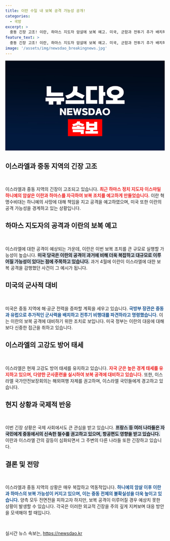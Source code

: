 ```yaml
---
title: 이란 수일 내 보복 공격 가능성 공개!
categories:
  - 국방
excerpt: >
  중동 긴장 고조! 이란, 하마스 지도자 암살에 보복 예고. 미국, 군함과 전투기 추가 배치하며 대비 강화. 이스라엘 국민들에게 해외 여행 자제 권고! 이란의 역사적 공격에 대비한 중동의 상황은 과연 어떻게 전개될까?
feature_text: >
  중동 긴장 고조! 이란, 하마스 지도자 암살에 보복 예고. 미국, 군함과 전투기 추가 배치하며 대비 강화. 이스라엘 국민들에게 해외 여행 자제 권고! 이란의 역사적 공격에 대비한 중동의 상황은 과연 어떻게 전개될까?
image: '/assets/img/newsdao_breakingnews.jpg'
---
```


<p><img src="/assets/img/newsdao_breakingnews.jpg" alt="bookingtag 속보" /></p>

<h2 data-ke-size="size26">이스라엘과 중동 지역의 긴장 고조</h2>

<p data-ke-size="size16">&nbsp;</p>

<p>이스라엘과 중동 지역의 긴장이 고조되고 있습니다. <b><span style="color: #ee2323;">최근 하마스 정치 지도자 이스마일 하니예의 암살은 이란과 하마스를 자극하여 보복 조치를 예고하게 만들었습니다.</span></b> 이란 혁명수비대는 하니예의 사망에 대해 책임을 지고 공격을 예고하였으며, 미국 또한 이란의 공격 가능성을 경계하고 있는 상황입니다. </p>

<h2 data-ke-size="size26">하마스 지도자의 공격과 이란의 보복 예고</h2>

<p data-ke-size="size16">&nbsp;</p>

<p>이스라엘에 대한 공격이 예상되는 가운데, 이란은 이번 보복 조치를 큰 규모로 실행할 가능성이 높습니다. <b><span style="background-color: #21538527;">미국 당국은 이란의 공격이 과거에 비해 더욱 복잡하고 대규모로 이루어질 가능성이 있다는 점에 주목하고 있습니다.</span></b> 과거 4월에 이란이 이스라엘에 대한 보복 공격을 감행했던 사건이 그 예시가 됩니다. </p>

<h2 data-ke-size="size26">미국의 군사적 대비</h2>

<p data-ke-size="size16">&nbsp;</p>

<p>미국은 중동 지역에 해·공군 전력을 증파할 계획을 세우고 있습니다. <b><span style="color: #1a5490;">국방부 장관은 중동과 유럽으로 추가적인 군사력을 배치하고 전투기 비행대를 파견하라고 명령했습니다.</span></b> 이는 이란의 보복 공격에 대비하기 위한 조치로 보입니다. 미국 정부는 이란의 대응에 대해 보다 신중한 접근을 취하고 있습니다.</p>

<h2 data-ke-size="size26">이스라엘의 고강도 방어 태세</h2>

<p data-ke-size="size16">&nbsp;</p>

<p>이스라엘은 현재 고강도 방어 태세를 유지하고 있습니다. <b><span style="color: #ee2323;">자국 군은 높은 경계 태세를 유지하고 있으며, 다양한 군사훈련을 실시하여 보복 공격에 대비하고 있습니다.</span></b> 또한, 이스라엘 국가안전보장회의는 해외여행 자제를 권고하며, 이스라엘 국민들에게 경고하고 있습니다.</p>

<h2 data-ke-size="size26">현지 상황과 국제적 반응</h2>

<p data-ke-size="size16">&nbsp;</p>

<p>이번 긴장 상황은 국제 사회에서도 큰 관심을 받고 있습니다. <b><span style="background-color: #21538527;">프랑스 등 여러 나라들은 자국민에게 중동에서의 신속한 철수를 권고하고 있으며, 항공편도 영향을 받고 있습니다.</span></b> 이란과 이스라엘 간의 갈등이 심화되면서 그 주변의 다른 나라들 또한 긴장하고 있습니다. </p>

<h2 data-ke-size="size26">결론 및 전망</h2>

<p data-ke-size="size16">&nbsp;</p>

<p>이스라엘과 중동 지역의 상황은 매우 복잡하고 역동적입니다. <b><span style="color: #1a5490;">하니예의 암살 이후 이란과 하마스의 보복 가능성이 커지고 있으며, 이는 중동 전체의 불확실성을 더욱 높이고 있습니다.</span></b> 양측 모두 전면전을 피하고자 하지만, 보복 공격이 이루어질 경우 예상치 못한 상황이 발생할 수 있습니다. 각국은 이러한 외교적 긴장을 주의 깊게 지켜보며 대응 방안을 모색해야 할 때입니다.</p>

<p data-ke-size="size16">&nbsp;</p>
실시간 뉴스 속보는, <a href="https://newsdao.kr" rel="dofollow">https://newsdao.kr</a>


